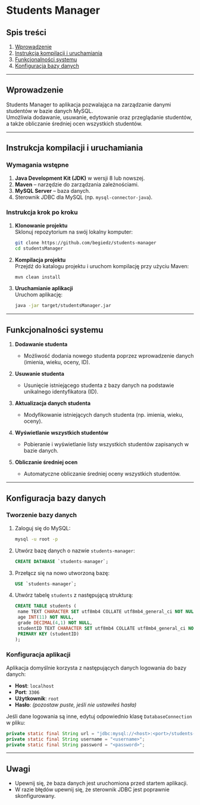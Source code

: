 
# Students Manager

## Spis treści
1. [Wprowadzenie](#wprowadzenie)
2. [Instrukcja kompilacji i uruchamiania](#instrukcja-kompilacji-i-uruchamiania)
3. [Funkcjonalności systemu](#funkcjonalności-systemu)
4. [Konfiguracja bazy danych](#konfiguracja-bazy-danych)

---

## Wprowadzenie
Students Manager to aplikacja pozwalająca na zarządzanie danymi studentów w bazie danych MySQL.  
Umożliwia dodawanie, usuwanie, edytowanie oraz przeglądanie studentów, a także obliczanie średniej ocen wszystkich studentów.

---

## Instrukcja kompilacji i uruchamiania

### Wymagania wstępne
1. **Java Development Kit (JDK)** w wersji 8 lub nowszej.
2. **Maven** – narzędzie do zarządzania zależnościami.
3. **MySQL Server** – baza danych.
4. Sterownik JDBC dla MySQL (np. `mysql-connector-java`).

### Instrukcja krok po kroku

1. **Klonowanie projektu**  
   Sklonuj repozytorium na swój lokalny komputer:
   ```bash
   git clone https://github.com/begiedz/students-manager
   cd studentsManager
   ```  

2. **Kompilacja projektu**  
   Przejdź do katalogu projektu i uruchom kompilację przy użyciu Maven:
   ```bash
   mvn clean install
   ```  

3. **Uruchamianie aplikacji**  
   Uruchom aplikację:
   ```bash
   java -jar target/studentsManager.jar
   ```  

---

## Funkcjonalności systemu

1. **Dodawanie studenta**
    - Możliwość dodania nowego studenta poprzez wprowadzenie danych (imienia, wieku, oceny, ID).

2. **Usuwanie studenta**
    - Usunięcie istniejącego studenta z bazy danych na podstawie unikalnego identyfikatora (ID).

3. **Aktualizacja danych studenta**
    - Modyfikowanie istniejących danych studenta (np. imienia, wieku, oceny).

4. **Wyświetlanie wszystkich studentów**
    - Pobieranie i wyświetlanie listy wszystkich studentów zapisanych w bazie danych.

5. **Obliczanie średniej ocen**
    - Automatyczne obliczanie średniej oceny wszystkich studentów.

---

## Konfiguracja bazy danych

### Tworzenie bazy danych
1. Zaloguj się do MySQL:
   ```bash
   mysql -u root -p
   ```  

2. Utwórz bazę danych o nazwie `students-manager`:
   ```sql
   CREATE DATABASE `students-manager`;
   ```  

3. Przełącz się na nowo utworzoną bazę:
   ```sql
   USE `students-manager`;
   ```  

4. Utwórz tabelę `students` z następującą strukturą:
   ```sql
   CREATE TABLE students (
    name TEXT CHARACTER SET utf8mb4 COLLATE utf8mb4_general_ci NOT NULL,
    age INT(11) NOT NULL,
    grade DECIMAL(4,1) NOT NULL,
    studentID TEXT CHARACTER SET utf8mb4 COLLATE utf8mb4_general_ci NOT NULL,
    PRIMARY KEY (studentID)
   );
   ```  

### Konfiguracja aplikacji
Aplikacja domyślnie korzysta z następujących danych logowania do bazy danych:
- **Host**: `localhost`
- **Port**: `3306`
- **Użytkownik**: `root`
- **Hasło**: *(pozostaw puste, jeśli nie ustawiłeś hasła)*

Jeśli dane logowania są inne, edytuj odpowiednio klasę `DatabaseConnection` w pliku:
```java
private static final String url = "jdbc:mysql://<host>:<port>/students-manager";
private static final String username = "<username>";
private static final String password = "<password>";
```  

---

## Uwagi
- Upewnij się, że baza danych jest uruchomiona przed startem aplikacji.
- W razie błędów upewnij się, że sterownik JDBC jest poprawnie skonfigurowany.
